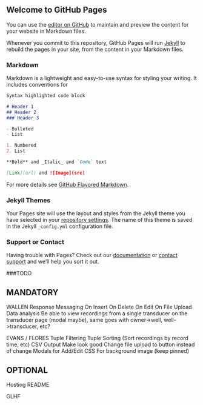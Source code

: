 ## Welcome to GitHub Pages

You can use the [editor on GitHub](https://github.com/AlexWallen/db_WDM/edit/master/README.md) to maintain and preview the content for your website in Markdown files.

Whenever you commit to this repository, GitHub Pages will run [Jekyll](https://jekyllrb.com/) to rebuild the pages in your site, from the content in your Markdown files.

### Markdown

Markdown is a lightweight and easy-to-use syntax for styling your writing. It includes conventions for

```markdown
Syntax highlighted code block

# Header 1
## Header 2
### Header 3

- Bulleted
- List

1. Numbered
2. List

**Bold** and _Italic_ and `Code` text

[Link](url) and ![Image](src)
```

For more details see [GitHub Flavored Markdown](https://guides.github.com/features/mastering-markdown/).

### Jekyll Themes

Your Pages site will use the layout and styles from the Jekyll theme you have selected in your [repository settings](https://github.com/AlexWallen/db_WDM/settings). The name of this theme is saved in the Jekyll `_config.yml` configuration file.

### Support or Contact

Having trouble with Pages? Check out our [documentation](https://help.github.com/categories/github-pages-basics/) or [contact support](https://github.com/contact) and we’ll help you sort it out.

###TODO

MANDATORY
------------------
WALLEN
Response Messaging
	On Insert
	On Delete
	On Edit
	On File Upload
Data analysis
Be able to view recordings from a single transducer on the 	transducer page (modal maybe), same goes with owner->well, 	well->transducer, etc?

EVANS / FLORES
Tuple Filtering
Tuple Sorting (Sort recordings by record time, etc)
CSV Output
Make look good
Change file upload to button instead of change
Modals for Add/Edit
CSS For background image (keep pinned)


OPTIONAL
------------------
Hosting
README



GLHF